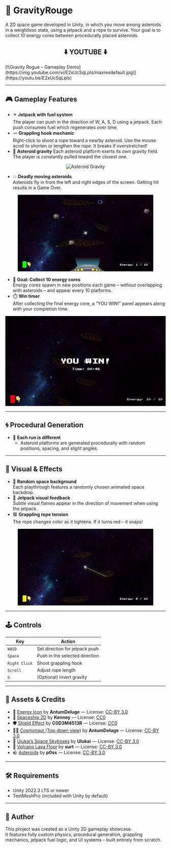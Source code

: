  # 🚀 GravityRouge
A 2D space game developed in Unity, in which you move among asteroids in a weightless state, using a jetpack and a rope to survive. Your goal is to collect 10 energy cores between procedurally placed asteroids.

<h2 align="center">⬇️ YOUTUBE ⬇️</h2>
[![Gravity Rogue – Gameplay Demo](https://img.youtube.com/vi/E2xUcSqLpls/maxresdefault.jpg)](https://youtu.be/E2xUcSqLpls)

---

## 🎮 Gameplay Features

- ✴️ **Jetpack with fuel system**  
  The player can push in the direction of W, A, S, D using a jetpack. Each push consumes fuel which regenerates over time.
- 🪢 **Grappling hook mechanic**  
  Right-click to shoot a rope toward a nearby asteroid. Use the mouse scroll to shorten or lengthen the rope. It breaks if overstretched!
- 🌌 **Asteroid gravity**
  Each asteroid platform exerts its own gravity field. The player is constantly pulled toward the closest one.
  
<p align="center">
  <img src="media/asteroidsgravity.gif" alt="Asteroid Gravity">
</p>

- 💥 **Deadly moving asteroids**  
  Asteroids fly in from the left and right edges of the screen. Getting hit results in a Game Over.

<p align="center">
  <img src="media/asteroidcollision.gif" alt="Asteroid Collision">
</p>
  
- 🎯 **Goal: Collect 10 energy cores**  
  Energy cores spawn in new positions each game – without overlapping with asteroids – and appear every 10 platforms.
- ⏱️ **Win timer**  
  After collecting the final energy core, a “YOU WIN!” panel appears along with your completion time.
  
![YOU WIN](media/youwin.png)

---

## 🌀 Procedural Generation

- 🔁 **Each run is different**
  - Asteroid platforms are generated procedurally with random positions, spacing, and slight angles.

---
  
## 🎨 Visual & Effects

- 🌠 **Random space background**  
  Each playthrough features a randomly chosen animated space backdrop.
- 🌈 **Jetpack visual feedback**  
  Subtle visual flames appear in the direction of movement when using the jetpack.
- 🟥 **Grappling rope tension**  
The rope changes color as it tightens. If it turns red – it snaps!

<p align="center">
  <img src="media/grapplehookdisconnect.gif" alt="Grappling Rope">
</p>

---

## 🕹️ Controls

| Key        | Action                                  |
|------------|------------------------------------------|
| `WASD`     | Set direction for jetpack push          |
| `Space`    | Push in the selected direction           |
| `Right Click` | Shoot grappling hook                |
| `Scroll`   | Adjust rope length                       |
| `G`        | (Optional) Invert gravity                |

---

## 🎨 Assets & Credits

- 🔋 [Energy Icon](https://opengameart.org/content/energy-icon) by **AntumDeluge** — License: [CC-BY 3.0](https://creativecommons.org/licenses/by/3.0/)
- 🚀 [Spaceship 2D](https://opengameart.org/content/spaceship-2d) by **Kenney** — License: [CC0](https://creativecommons.org/publicdomain/zero/1.0/)
- 🛡️ [Shield Effect](https://opengameart.org/content/shield-effect) by **C0D3M4513R** — License: [CC0](https://creativecommons.org/publicdomain/zero/1.0/)
- 👨‍🚀 [Cosmonaut (Top-down view)](https://opengameart.org/content/cosmonaut-top-down-view) by **AntumDeluge** — License: [CC-BY 3.0](https://creativecommons.org/licenses/by/3.0/)
- 🌌 [Ulukai’s Space Skyboxes](https://opengameart.org/content/ulukais-space-skyboxes) by **Ulukai** — License: [CC-BY 3.0](https://creativecommons.org/licenses/by/3.0/)
- 🌋 [Volcano Lava Floor](https://opengameart.org/content/volcano-lava-floor) by **surt** — License: [CC-BY 3.0](https://creativecommons.org/licenses/by/3.0/)
- 🪨 [Asteroids](https://opengameart.org/content/asteroids-0)
by **p0ss** — License: [CC-BY 3.0](https://creativecommons.org/licenses/by/3.0/)

---

## 🛠️ Requirements

- Unity 2022.3 LTS or newer
- TextMeshPro (included with Unity by default)

---

## 📌 Author

This project was created as a Unity 2D gameplay showcase.  
It features fully custom physics, procedural generation, grappling mechanics, jetpack fuel logic, and UI systems – built entirely from scratch.



